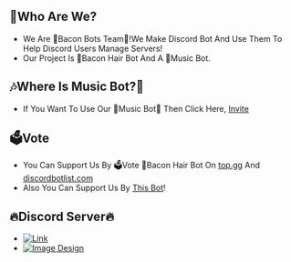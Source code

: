 ## 🤔Who Are We?
 - We Are 🤖Bacon Bots Team🥓!We Make Discord Bot And Use Them To Help Discord Users Manage Servers!
 - Our Project Is 🥓Bacon Hair Bot And A 🎵Music Bot.
## 🎶Where Is Music Bot?🤖
 - If You Want To Use Our 🎵Music Bot🤖 Then Click Here, [Invite](https://discord.com/oauth2/authorize?client_id=%20745913984053411841&permissions=3457096&scope=bot)
## 🗳Vote
 - You Can Support Us By 🗳Vote 🥓Bacon Hair Bot On [top.gg](https://top.gg/bot/848572095101272084) And [discordbotlist.com](https://discordbotlist.com/bots/bacon-hair-bot)
 - Also You Can Support Us By [This Bot](https://top.gg/bot/744114885209620492)!
## 🔥Discord Server🔥
 - [![Link](https://cdn.discordapp.com/attachments/879240705262907411/880724865324290068/lol.png)](https://discord.gg/MzyqmKTWNc)
 - [![Image Design](https://cdn.discordapp.com/attachments/869776898740351086/889072931022442516/Umm.png)](https://discord.gg/VjEDtSgk4Q)
